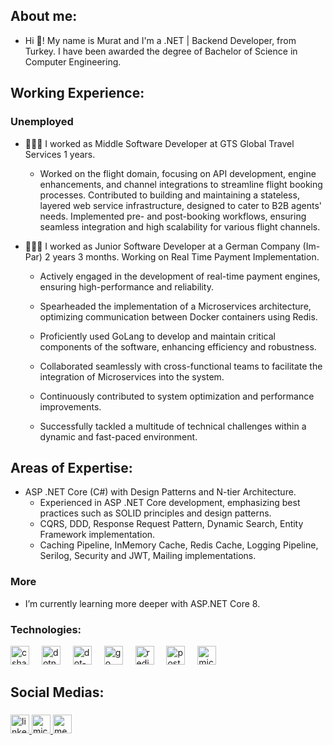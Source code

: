 ## About me:
- Hi 👋! My name is Murat and I'm a .NET | Backend Developer, from Turkey. I have been awarded the degree of Bachelor of Science in Computer Engineering.

## Working Experience:
### Unemployed

- 🧑🏻‍💻 I worked as Middle Software Developer at GTS Global Travel Services 1 years.
  - Worked on the flight domain, focusing on API development, engine enhancements, and channel integrations to streamline flight booking processes. Contributed to building and maintaining a stateless, layered web service infrastructure, designed to cater to B2B agents' needs. Implemented pre- and post-booking workflows, ensuring seamless integration and high scalability for various flight channels.

  
- 🧑🏻‍💻 I worked as Junior Software Developer at a German Company (Im-Par) 2 years 3 months. Working on Real Time Payment Implementation.
  - Actively engaged in the development of real-time payment engines, ensuring high-performance and reliability.

  - Spearheaded the implementation of a Microservices architecture, optimizing communication between Docker containers using Redis.

  - Proficiently used GoLang to develop and maintain critical components of the software, enhancing efficiency and robustness.

  - Collaborated seamlessly with cross-functional teams to facilitate the integration of Microservices into the system.

  - Continuously contributed to system optimization and performance improvements.

  - Successfully tackled a multitude of technical challenges within a dynamic and fast-paced environment. 
## Areas of Expertise:
- ASP .NET Core (C#) with Design Patterns and N-tier Architecture.
  - Experienced in ASP .NET Core development, emphasizing best practices
    such as SOLID principles and design patterns.
  - CQRS, DDD, Response Request Pattern, Dynamic Search, Entity Framework implementation.
  - Caching Pipeline, InMemory Cache, Redis Cache, Logging Pipeline, Serilog, Security and JWT, Mailing implementations.
### More
- I’m currently learning more deeper with ASP.NET Core 8.
### Technologies:
<div align="left">
   <img src="https://cdn.jsdelivr.net/gh/devicons/devicon/icons/csharp/csharp-original.svg" height="30" alt="csharp logo"  />
  <img width="12" /> 
  <img src="https://cdn.jsdelivr.net/gh/devicons/devicon/icons/dotnetcore/dotnetcore-original.svg" height="30" alt="dotnetcore logo"  />
  <img width="12" />
  <img src="https://cdn.jsdelivr.net/gh/devicons/devicon/icons/dot-net/dot-net-original.svg" height="30" alt="dot-net logo"  />
  <img width="12" />
  <img src="https://cdn.jsdelivr.net/gh/devicons/devicon/icons/go/go-original.svg" height="30" alt="go logo"  />
  <img width="12" />
  <img src="https://cdn.jsdelivr.net/gh/devicons/devicon/icons/redis/redis-original.svg" height="30" alt="redis logo"  />
  <img width="12" />
  <img src="https://cdn.jsdelivr.net/gh/devicons/devicon/icons/postgresql/postgresql-original.svg" height="30" alt="postgresql logo"  />
  <img width="12" />
  <img src="https://cdn.jsdelivr.net/gh/devicons/devicon/icons/microsoftsqlserver/microsoftsqlserver-plain.svg" height="30" alt="microsoftsqlserver logo"  />
</div>

###

<h2 align="left">Social Medias:</h2>

###

<div align="left">
  <a href="https://www.linkedin.com/in/muratsivil/" target="_blank">
    <img src="https://img.shields.io/static/v1?message=LinkedIn&logo=linkedin&label=&color=0077B5&logoColor=white&labelColor=&style=for-the-badge" height="30" alt="linkedin logo"  />
  </a>
  <a href="murat.sivil@outlook.com" target="_blank">
    <img src="https://img.shields.io/static/v1?message=Outlook&logo=microsoft-outlook&label=&color=0078D4&logoColor=white&labelColor=&style=for-the-badge" height="30" alt="microsoft-outlook logo"  />
  </a>
  <a href="https://medium.com/@muratsivil" target="_blank">
    <img src="https://img.shields.io/static/v1?message=Medium&logo=medium&label=&color=12100E&logoColor=white&labelColor=&style=for-the-badge" height="30" alt="medium logo"  />
  </a>
</div>
